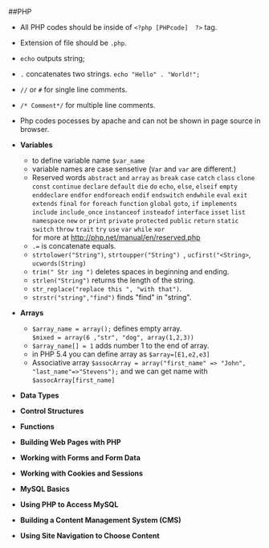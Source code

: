 ##PHP
* All PHP codes should be inside of `<?php [PHPcode]  ?>` tag.
* Extension of file should be `.php`.
* `echo` outputs string;
* `.` concatenates two strings. `echo "Hello" . "World!";`
* `//` or `#` for single line comments.
* `/* Comment*/` for multiple line comments.
* Php codes pocesses by apache and can not be shown in page source in browser.
* **Variables**
    * to define variable name `$var_name`
    * variable names are case sensetive (`Var` and `var` are different.)
    * Reserved words 
        `abstract` `and` `array` `as` `break` `case` `catch` `class` `clone` `const` `continue` `declare` `default` `die` `do` `echo`, `else`, `elseif` `empty` `enddeclare` `endfor` `endforeach` `endif` `endswitch` `endwhile` `eval` `exit` `extends` `final` `for` `foreach` `function` `global` `goto`, `if` `implements` `include` `include_once` `instanceof` `insteadof` `interface` `isset` `list` `namespace` `new` `or` `print` `private` `protected` `public` `return` `static` `switch` `throw` `trait` `try` `use` `var` `while` `xor`  
    for more at http://php.net/manual/en/reserved.php
    * `.=` is concatenate equals.
    * `strtolower("String")`, `strtoupper("String") `, `ucfirst("<String>`, `ucwords(String)`
    * `trim(" Str ing ")` deletes spaces in beginning and ending.
    * `strlen("String")` returns the length of the string. 
    * `str_replace("replace this ", "with that")`.
    * `strstr("string","find")` finds "find" in "string".
   
* **Arrays**
    * `$array_name = array();` defines empty array.   
      `$mixed = array(6 ,"str", "dog", array(1,2,3))`
    * `$array_name[] = 1` adds number 1 to the end of array.
    * in PHP 5.4 you can define array as `$array=[E1,e2,e3]`
    * Associative array `$assocArray = array("first_name" => "John", "last_name"=>"Stevens");` and we can get name with `$assocArray[first_name]`

* **Data Types**

* **Control Structures**

* **Functions**

* **Building Web Pages with PHP**

* **Working with Forms and Form Data**

* **Working with Cookies and Sessions**

* **MySQL Basics**

* **Using PHP to Access MySQL**

* **Building a Content Management System (CMS)**

* **Using Site Navigation to Choose Content**

